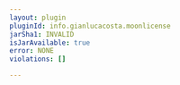 ```yaml
---
layout: plugin
pluginId: info.gianlucacosta.moonlicense
jarSha1: INVALID
isJarAvailable: true
error: NONE
violations: []

---
```

